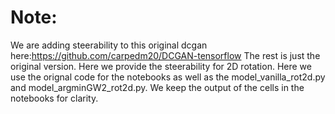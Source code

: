 # Note:

We are adding steerability to this original dcgan here:https://github.com/carpedm20/DCGAN-tensorflow The rest is just the original version. Here we provide the steerability for 2D rotation. Here we use the orignal code for the notebooks as well as the model_vanilla_rot2d.py and model_argminGW2_rot2d.py. We keep the output of the cells in the notebooks for clarity. 
